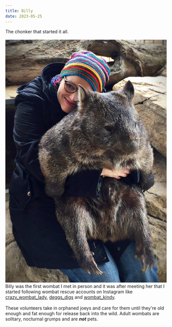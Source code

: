 ```yaml
---
title: Billy
date: 2023-05-25
---
```

The chonker that started it all. <br>
<br>
![Billy sitting on and being hugged by Joss](/assets/images/Billy-and_Joss.jpg "Billy and Joss")
<br>
Billy was the first wombat I met in person and it was after meeting her that I started following wombat rescue accounts on Instagram like [crazy_wombat_lady](http://instagram.com/crazy_cat_lady), [deggs_digs](http://instagram.com/deggs_digs) and [wombat_kindy](http://instagram.com/wombat_kindy). <br>
<br>
These volunteers take in orphaned joeys and care for them until they're old enough and fat enough for release back into the wild. Adult wombats are solitary, nocturnal grumps and are **_not_** pets.
